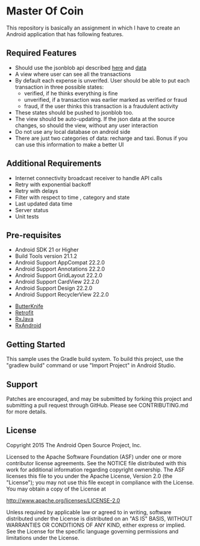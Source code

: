 Master Of Coin
===================================

This repository is basically an assignment in which I have to create an Android application that has following features.

Required Features
--------------
- Should use the jsonblob api described [here](https://jsonblob.com/api) and [data](http://jsonblob.com/570de811e4b01190df5dafec)
- A view where user can see all the transactions
- By default each expense is unverifed. User should be able to put each transaction in three possible states:
    - verified, if he thinks everything is fine
    - unverified, if a transaction was earlier marked as verified or fraud
    - fraud, if the user thinks this transaction is a fraudulent activity
- These states should be pushed to jsonblob too.
- The view should be auto-updating. If the json data at the source changes, so should the view, without any user interaction
- Do not use any local database on android side
- There are just two categories of data: recharge and taxi. Bonus if you can use this information to make a better UI

Additional Requirements
--------------
- Internet connectivity broadcast receiver to handle API calls
- Retry with exponential backoff
- Retry with delays
- Filter with respect to time , category and state
- Last updated data time
- Server status
- Unit tests

Pre-requisites
--------------
- Android SDK 21 or Higher
- Build Tools version 21.1.2
- Android Support AppCompat 22.2.0
- Android Support Annotations 22.2.0
- Android Support GridLayout 22.2.0
- Android Support CardView 22.2.0
- Android Support Design 22.2.0
- Android Support RecyclerView 22.2.0
* [ButterKnife](https://github.com/JakeWharton/butterknife)
* [Retrofit](https://github.com/square/retrofit)
* [RxJava](https://github.com/ReactiveX/RxJava)
* [RxAndroid](https://github.com/ReactiveX/RxAndroid)



Getting Started
---------------
This sample uses the Gradle build system.  To build this project, use the
"gradlew build" command or use "Import Project" in Android Studio.

Support
-------

Patches are encouraged, and may be submitted by forking this project and
submitting a pull request through GitHub. Please see CONTRIBUTING.md for more details.

License
-------
Copyright 2015 The Android Open Source Project, Inc.

Licensed to the Apache Software Foundation (ASF) under one or more contributor
license agreements.  See the NOTICE file distributed with this work for
additional information regarding copyright ownership.  The ASF licenses this
file to you under the Apache License, Version 2.0 (the "License"); you may not
use this file except in compliance with the License.  You may obtain a copy of
the License at

http://www.apache.org/licenses/LICENSE-2.0

Unless required by applicable law or agreed to in writing, software
distributed under the License is distributed on an "AS IS" BASIS, WITHOUT
WARRANTIES OR CONDITIONS OF ANY KIND, either express or implied.  See the
License for the specific language governing permissions and limitations under
the License.

